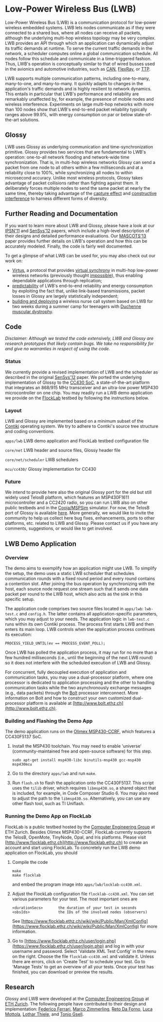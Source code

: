 # Low-Power Wireless Bus (LWB)

Low-Power Wireless Bus (LWB) is a communication protocol for low-power wireless embedded systems.
LWB lets nodes communicate as if they were connected to a shared bus, where all nodes can receive all packets, although the underlying multi-hop wireless topology may be very complex.
LWB provides an API through which an application can dynamically adjust its traffic demands at runtime.
To serve the current traffic demands in the network, a scheduler computes online a global communication schedule.
All nodes follow this schedule and communicate in a time-triggered fashion.
Thus, LWB's operation is conceptually similar to that of wired busses used in the avionics and automotive industries, such as [CAN](https://en.wikipedia.org/wiki/CAN_bus), [FlexRay](https://en.wikipedia.org/wiki/FlexRay), or [TTP](https://en.wikipedia.org/wiki/Time-Triggered_Protocol).

LWB supports multiple communication patterns, including one-to-many, many-to-one, and many-to-many.
It quickly adapts to changes in the application's traffic demands and is highly resilient to network dynamics.
This entails in particular that LWB's performance and reliability are remarkably unaffected by, for example, the presence of mobile nodes and wireless interference.
Experiments on large multi-hop networks with more than 100 nodes show that LWB's end-to-end packet reliability typically ranges above 99.9%, with energy consumption on par or below state-of-the-art solutions.

## Glossy

LWB uses Glossy as underlying communication and time-synchronization primitive.
Glossy provides two services that are fundamental to LWB's operation: one-to-all network flooding and network-wide time synchronization.
That is, in multi-hop wireless networks Glossy can send a packet from one node to all others within a few milliseconds and at a reliability close to 100%, while synchronizing all nodes to within microsecond accuracy.
Unlike most wireless protocols, Glossy takes advantage of packet collisions rather than fighting against them.
It deliberately forces multiple nodes to send the same packet at nearly the same time, thereby taking advantage of the [capture effect](https://en.wikipedia.org/wiki/Capture_effect) and [constructive interference](https://en.wikipedia.org/wiki/Interference_(wave_propagation)) to harness different forms of diversity.

## Further Reading and Documentation

If you want to learn more about LWB and Glossy, please have a look at our [IPSN'11](https://github.com/ETHZ-TEC/LWB/blob/master/doc/papers/GlossyIPSN11.pdf) and [SenSys'12](https://github.com/ETHZ-TEC/LWB/blob/master/doc/papers/LWBSenSys12.pdf) papers, which include a high-level description of their designs and detailed performance evaluations. Our [MASCOTS'13](https://github.com/ETHZ-TEC/LWB/blob/master/doc/papers/ModelingMASCOTS13.pdf) paper provides further details on LWB's operation and how this can be accurately modeled.
Finally, the code is fairly well documented.

To get a glimpse of what LWB can be used for, you may also check out our work on:

- [Virtus](https://github.com/ETHZ-TEC/LWB/blob/master/doc/papers/VirtusSRDS13.pdf), a protocol that provides [virtual synchrony](https://en.wikipedia.org/wiki/Virtual_synchrony) in multi-hop low-power wireless networks (previously thought [impossible](http://www1.cse.wustl.edu/~lu/papers/pieee03.pdf)), thus enabling dependable applications through replication;
- [predictability](https://github.com/ETHZ-TEC/LWB/blob/master/doc/papers/ModelingMASCOTS13.pdf) of LWB's end-to-end reliability and energy consumption by exploiting the fact that, unlike link-based transmissions, packet losses in Glossy are largely statistically independent;
- [building and deploying](https://github.com/ETHZ-TEC/LWB/blob/master/doc/papers/DeploymentSenSys13.pdf) a wireless nurse call system based on LWB for two weeks during a summer camp for teenagers with [Duchenne muscular dystrophy](https://en.wikipedia.org/wiki/Duchenne_muscular_dystrophy).

## Code

*Disclaimer: Although we tested the code extensively, LWB and Glossy are research prototypes that likely contain bugs. We take no responsibility for and give no warranties in respect of using the code.*

### Status

We currently provide a revised implementation of LWB and the scheduler as described in the original [SenSys'12](https://github.com/ETHZ-TEC/LWB/blob/master/doc/papers/LWBSenSys12.pdf) paper.
We ported the underlying implementation of Glossy to the [CC430 SoC](http://www.ti.com/lsds/ti/microcontrollers_16-bit_32-bit/wireless_mcus/cc430/overview.page), a state-of-the-art platform that integrates an 868/915 MHz transceiver and an ultra-low power MSP430 microcontroller on one chip.
You may readily run a LWB demo application we provide on the [FlockLab](https://www.flocklab.ethz.ch/wiki/) testbed by following the instructions below.

### Layout

LWB and Glossy are implemented based on a minimum subset of the [Contiki](http://www.contiki-os.org/) operating system.
We try to adhere to Contiki's source tree structure and coding conventions.

`apps/lwb` LWB demo application and FlockLab testbed configuration file

`core/net` LWB header and source files, Glossy header file 

`core/net/scheduler` LWB schedulers

`mcu/cc430/` Glossy implementation for CC430

### Future

We intend to provide here also the original Glossy port for the old but still widely used TelosB platform, which features an MSP430F1611 microcontroller and a CC2420 radio, so you can run LWB also on other public testbeds and in the [Cooja/MSPSim](http://www.contiki-os.org/start.html#simulation) simulator. For now, the TelosB port of Glossy is available [here](http://sourceforge.net/p/contikiprojects/code/HEAD/tree/ethz.ch/glossy/).
More generally, we would like to invite the community to help us collect here bug fixes, enhancements, ports to other platforms, etc. related to LWB and Glossy. Please contact us if you have any comments, suggestions, or would like to get involved.

## LWB Demo Application

### Overview

The demo aims to exemplify how an application might use LWB.
To simplify the setup, the demo uses a static LWB scheduler that schedules communication rounds with a fixed round period and every round contains a contention slot.
After joining the bus operation by synchronizing with the host, each source node request one stream such that it sends one data packet per round to the LWB host, which also acts as the sink in this specific setup.

The application code comprises two source files located in `apps/lwb`: `lwb-test.c` and `config.h`.
The latter contains all application-specific parameters, which you may adjust to your needs.
The application logic in `lwb-test.c` runs within its own Contiki process.
The process first starts LWB and then enters its main loop.
LWB controls when the application process continues its execution: 

`PROCESS_YIELD_UNTIL(ev == PROCESS_EVENT_POLL);`

Once LWB has polled the application process, it may run for no more than a few
hundred milliseconds (i.e., until the beginning of the next LWB round) so it does not interfere with the scheduled execution of LWB and Glossy.

For concurrent, fully decoupled execution of application and communication tasks, you may use a dual-processor platform, where one processor is dedicated to application processing and the other to handling communication tasks while the two asynchronously exchange messages (e.g., data packets) through the [Bolt](https://github.com/ETHZ-TEC/LWB/blob/master/doc/papers/BoltSenSys15.pdf) processor interconnect. More information on Bolt and how to construct your own customized dual-processor platform is available at [http://www.bolt.ethz.ch](http://www.bolt.ethz.ch).

### Building and Flashing the Demo App

The demo application runs on the [Olimex MSP430-CCRF](https://www.olimex.com/Products/MSP430/Starter/MSP430-CCRF/), which features a CC430F5137 SoC.

1. Install the MSP430 toolchain. You may need to enable 'universe'
    (community-maintained free and open-source software) for this step.

    ```
    sudo apt-get install msp430-libc binutils-msp430 gcc-msp430 msp430mcu
    ```  
2. Go to the directory `apps/lwb` and run `make`.

3. Run `flash.sh` to flash the application onto the CC430F5137. This script uses
    the `tilib` driver, which requires `libmsp430.so`, a shared object that is included, for example, in Code Composer Studio 6. You may also need to adjust the path
    to the `libmsp430.so`.
    Alternatively, you can use any other flash tool, such as TI Uniflash.

### Running the Demo App on FlockLab

FlockLab is a public testbed hosted by the [Computer Engineering Group](http://www.tec.ethz.ch/) at ETH Zurich.
Besides Olimex MSP430-CCRF, FlockLab currently supports the TelosB, OpenMote, TinyNode, Opal, and Iris platforms. Please visit [http://www.flocklab.ethz.ch](http://www.flocklab.ethz.ch) to create an account and start using FlockLab. To concretely run the LWB demo application on FlockLab, you should

1. Compile the code

    ```
    make
    make flocklab
    ```
   and embed the program image into `apps/lwb/locklab-cc430.xml`.

2. Adjust the FlockLab configuration file `flocklab-cc430.xml`. You can set 
    various parameters for your test. The most important ones are
    
    ```
    <durationSecs>       the duration of your test in seconds
    <obsIds>             the IDs of the involved nodes (observers)
    ```
    
    See [https://www.flocklab.ethz.ch/wiki/wiki/Public/Man/XmlConfig](https://www.flocklab.ethz.ch/wiki/wiki/Public/Man/XmlConfig) for more information. 
    

3. Go to [https://www.flocklab.ethz.ch/user/login.php](https://www.flocklab.ethz.ch/user/login.php) and log in with your username and password. Select 'Validate XML Test
    Config' in the menu on the right. Choose the file `flocklab-cc430.xml` and
    validate it. Unless there are errors, click on 'Create Test' to schedule your 
    test. Go to 'Manage Tests' to get an overview of all your tests. Once 
    your test has finished, you can download or preview the results.
    
## Research

Glossy and LWB were developed at the [Computer Engineering Group](http://www.tec.ethz.ch/) at [ETH Zurich](https://www.ethz.ch/en.html). The following people have contributed to their design and implementation: [Federico Ferrari](https://ch.linkedin.com/in/fferrari), [Marco Zimmerling](http://www.tik.ee.ethz.ch/~marcoz/), [Reto Da Forno](http://ch.linkedin.com/in/rdaforno), [Luca Mottola](http://home.deib.polimi.it/mottola/), [Lothar Thiele](http://www.tik.ee.ethz.ch/~thiele/pmwiki/pmwiki.php/Site/Home), and [Tonio Gsell](https://github.com/tgsell).
